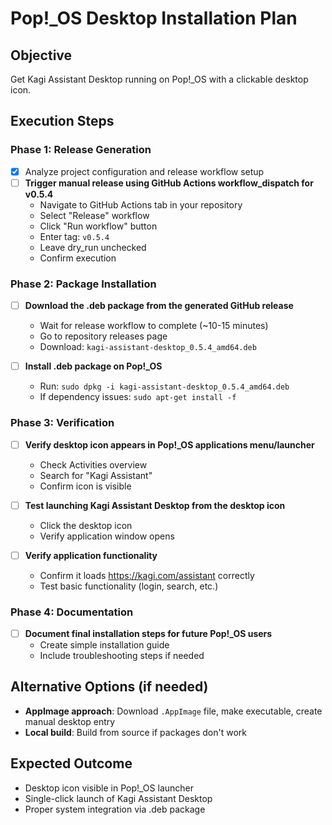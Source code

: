 # Pop!_OS Desktop Installation Plan

## Objective
Get Kagi Assistant Desktop running on Pop!_OS with a clickable desktop icon.

## Execution Steps

### Phase 1: Release Generation
- [x] Analyze project configuration and release workflow setup 
- [ ] **Trigger manual release using GitHub Actions workflow_dispatch for v0.5.4**
  - Navigate to GitHub Actions tab in your repository
  - Select "Release" workflow
  - Click "Run workflow" button
  - Enter tag: `v0.5.4`
  - Leave dry_run unchecked
  - Confirm execution

### Phase 2: Package Installation  
- [ ] **Download the .deb package from the generated GitHub release**
  - Wait for release workflow to complete (~10-15 minutes)
  - Go to repository releases page
  - Download: `kagi-assistant-desktop_0.5.4_amd64.deb`

- [ ] **Install .deb package on Pop!_OS**
  - Run: `sudo dpkg -i kagi-assistant-desktop_0.5.4_amd64.deb`
  - If dependency issues: `sudo apt-get install -f`

### Phase 3: Verification
- [ ] **Verify desktop icon appears in Pop!_OS applications menu/launcher**
  - Check Activities overview
  - Search for "Kagi Assistant"
  - Confirm icon is visible

- [ ] **Test launching Kagi Assistant Desktop from the desktop icon**
  - Click the desktop icon
  - Verify application window opens

- [ ] **Verify application functionality**
  - Confirm it loads https://kagi.com/assistant correctly
  - Test basic functionality (login, search, etc.)

### Phase 4: Documentation
- [ ] **Document final installation steps for future Pop!_OS users**
  - Create simple installation guide
  - Include troubleshooting steps if needed

## Alternative Options (if needed)
- **AppImage approach**: Download `.AppImage` file, make executable, create manual desktop entry
- **Local build**: Build from source if packages don't work

## Expected Outcome
- Desktop icon visible in Pop!_OS launcher
- Single-click launch of Kagi Assistant Desktop
- Proper system integration via .deb package